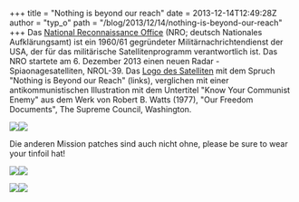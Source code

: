 +++
title = "Nothing is beyond our reach"
date = 2013-12-14T12:49:28Z
author = "typ_o"
path = "/blog/2013/12/14/nothing-is-beyond-our-reach"
+++
Das [National Reconnaissance
Office](http://de.wikipedia.org/wiki/National_Reconnaissance_Office)
(NRO; deutsch Nationales Aufklärungsamt) ist ein 1960/61 gegründeter
Militärnachrichtendienst der USA, der für das militärische
Satellitenprogramm verantwortlich ist. Das NRO startete am 6. Dezember
2013 einen neuen Radar - Spiaonagesatelliten, NROL-39. Das [Logo des
Satelliten](http://i2.wp.com/vigilantcitizen.com/wp-content/uploads/2013/12/bawnccdceaeekoi.jpg)
mit dem Spruch "Nothing is Beyond our Reach" (links), verglichen mit
einer antikommunistischen Illustration mit dem Untertitel "Know Your
Communist Enemy" aus dem Werk von Robert B. Watts (1977), "Our Freedom
Documents", The Supreme Council, Washington.  
  
[![](https://flipdot.org/blog/uploads/nrol-39-mission-patch.serendipityThumb.jpg)](https://flipdot.org/blog/uploads/nrol-39-mission-patch.jpg)[![](https://flipdot.org/blog/uploads/tumblr_lu0gq2iYy21qaxtrf1.serendipityThumb.jpg)](https://flipdot.org/blog/uploads/tumblr_lu0gq2iYy21qaxtrf1.jpg)  
  
  
Die anderen Mission patches sind auch nicht ohne, please be sure to wear
your tinfoil hat\!  
  
[![](https://flipdot.org/blog/uploads/Lacrosse4_L_patch.serendipityThumb.jpg)](https://flipdot.org/blog/uploads/Lacrosse4_L_patch.jpg)[![](https://flipdot.org/blog/uploads/NRO_L11_missionpatch.serendipityThumb.jpg)](https://flipdot.org/blog/uploads/NRO_L11_missionpatch.jpg)  
  
[![](https://flipdot.org/blog/uploads/NROL32_patch.serendipityThumb.jpg)](https://flipdot.org/blog/uploads/NROL32_patch.jpg)[![](https://flipdot.org/blog/uploads/NROL-32_Patch.serendipityThumb.png)](https://flipdot.org/blog/uploads/NROL-32_Patch.png)
